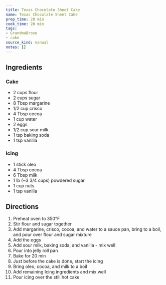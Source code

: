 ```yaml
---
title: Texas Chocolate Sheet Cake
name: Texas Chocolate Sheet Cake
prep_time: 20 min
cook_time: 20 min
tags:
- GrandmaBrose
- cake
source_kind: manual
notes: []
---
```


## Ingredients
### Cake
- 2 cups flour
- 2 cups sugar
- 8 Tbsp margarine
- 1/2 cup crisco
- 4 Tbsp cocoa
- 1 cup water
- 2 eggs
- 1/2 cup sour milk
- 1 tsp baking soda
- 1 tsp vanilla

### Icing
- 1 stick oleo
- 4 Tbsp cocoa
- 6 Tbsp milk
- 1 lb (~3 3/4 cups) powdered sugar
- 1 cup nuts
- 1 tsp vanilla


## Directions
1. Preheat oven to 350°F
2. Stir flour and sugar together
3. Add margarine, crisco, cocoa, and water to a sauce pan, bring to a boil, and pour over flour and sugar mixture
4. Add the eggs
5. Add sour milk, baking soda, and vanilla - mix well
6. Pour into jelly roll pan
7. Bake for 20 min
8. Just before the cake is done, start the icing
9. Bring oleo, cocoa, and milk to a boil
10. Add remaining Icing ingredients and mix well
11. Pour icing over the still hot cake
